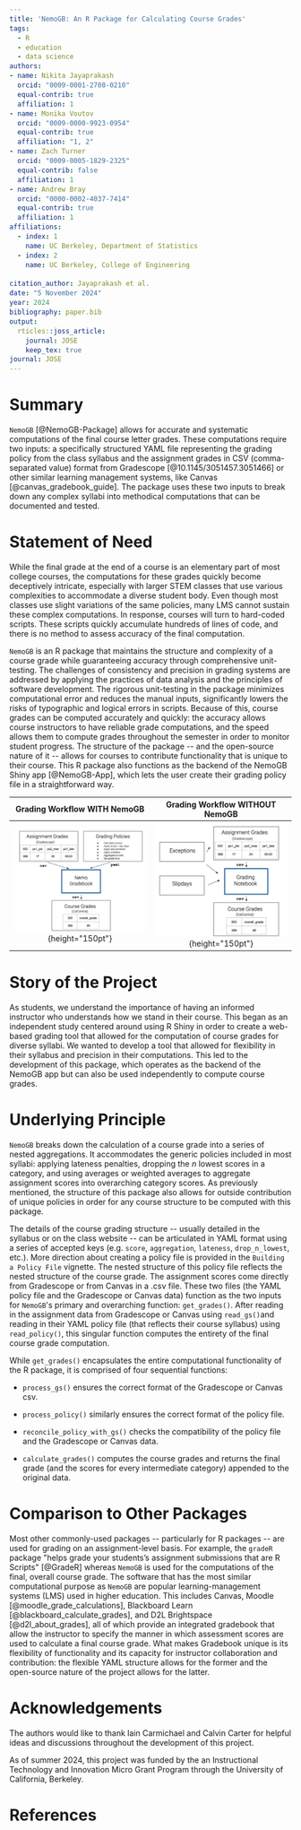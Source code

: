 ```yaml
---
title: 'NemoGB: An R Package for Calculating Course Grades'
tags:
  - R
  - education
  - data science
authors:
- name: Nikita Jayaprakash
  orcid: "0009-0001-2708-0210"
  equal-contrib: true
  affiliation: 1
- name: Monika Voutov
  orcid: "0009-0000-9923-0954"
  equal-contrib: true
  affiliation: "1, 2"
- name: Zach Turner
  orcid: "0009-0005-1829-2325"
  equal-contrib: false
  affiliation: 1
- name: Andrew Bray
  orcid: "0000-0002-4037-7414"
  equal-contrib: true
  affiliation: 1
affiliations:
  - index: 1
    name: UC Berkeley, Department of Statistics
  - index: 2
    name: UC Berkeley, College of Engineering

citation_author: Jayaprakash et al.
date: "5 November 2024"
year: 2024
bibliography: paper.bib
output: 
  rticles::joss_article:
    journal: JOSE
    keep_tex: true
journal: JOSE
---
```


# Summary

`NemoGB` [@NemoGB-Package] allows for accurate and systematic computations of the final course letter grades. These computations require two inputs: a specifically structured YAML file representing the grading policy from the class syllabus and the assignment grades in CSV (comma-separated value) format from Gradescope [@10.1145/3051457.3051466] or other similar learning management systems, like Canvas [@canvas_gradebook_guide]. 
The package uses these two inputs to break down any complex syllabi into methodical computations that can be documented and tested.

# Statement of Need

While the final grade at the end of a course is an elementary part of most college courses, the computations for these grades quickly become deceptively intricate, especially with larger STEM classes that use various complexities to accommodate a diverse student body. Even though most classes use slight variations of the same policies, many LMS cannot sustain these complex computations. In response, courses will turn to hard-coded scripts. These scripts quickly accumulate hundreds of lines of code, and there is no method to assess accuracy of the final computation. 



`NemoGB` is an R package that maintains the structure and complexity of a course grade while guaranteeing accuracy through comprehensive unit-testing. The challenges of consistency and precision in grading systems are addressed by applying the practices of data analysis and the principles of software development. The rigorous unit-testing in the package minimizes computational error and reduces the manual inputs, significantly lowers the risks of typographic and logical errors in scripts. Because of this, course grades can be computed accurately and quickly: the accuracy allows course instructors to have reliable grade computations, and the speed allows them to compute grades throughout the semester in order to monitor student progress. The structure of the package -- and the open-source nature of it -- allows for courses to contribute functionality that is unique to their course. This R package also functions as the backend of the NemoGB Shiny app [@NemoGB-App], which lets the user create their grading policy file in a straightforward way. 

Grading Workflow WITH NemoGB             |  Grading Workflow WITHOUT NemoGB
:-------------------------:|:-------------------------:
![](with_nemogb_workflow.png){height="150pt"}  |  ![](without_nemogb_workflow.png){height="150pt"}

# Story of the Project

As students, we understand the importance of having an informed instructor who understands how we stand in their course. This began as an independent study centered around using R Shiny in order to create a web-based grading tool that allowed for the computation of course grades for diverse syllabi. We wanted to develop a tool that allowed for flexibility in their syllabus and precision in their computations. This led to the development of this package, which operates as the backend of the NemoGB app but can also be used independently to compute course grades. 


# Underlying Principle

`NemoGB` breaks down the calculation of a course grade into a series of nested aggregations. It accommodates the generic policies included in most syllabi: applying lateness penalties, dropping the *n* lowest scores in a category, and using averages or weighted averages to aggregate assignment scores into overarching category scores. As previously mentioned, the structure of this package also allows for outside contribution of unique policies in order for any course structure to be computed with this package.

The details of the course grading structure -- usually detailed in the syllabus or on the class website -- can be articulated in YAML format using a series of accepted keys (e.g. `score`, `aggregation`, `lateness`, `drop_n_lowest`, etc.). More direction about creating a policy file is provided in the `Building a Policy File` vignette. The nested structure of this policy file reflects the nested structure of the course grade. The assignment scores come directly from Gradescope or from Canvas in a .csv file. These two files (the YAML policy file and the Gradescope or Canvas data) function as the two inputs for `NemoGB`'s primary and overarching function: `get_grades()`. After reading in the assignment data from Gradescope or Canvas using `read_gs()`and reading in their YAML policy file (that reflects their course syllabus) using `read_policy()`, this singular function computes the entirety of the final course grade computation.

While `get_grades()` encapsulates the entire computational functionality of the R package, it is comprised of four sequential functions:

-   `process_gs()` ensures the correct format of the Gradescope or Canvas csv.

-   `process_policy()` similarly ensures the correct format of the policy file.

-   `reconcile_policy_with_gs()` checks the compatibility of the policy file and the Gradescope or Canvas data.

-   `calculate_grades()` computes the course grades and returns the final grade (and the scores for every intermediate category) appended to the original data.


# Comparison to Other Packages

Most other commonly-used packages -- particularly for R packages -- are used for
grading on an assignment-level basis. For example, the `gradeR` package "helps
grade your students’s assignment submissions that are R Scripts" [@GradeR] whereas `NemoGB` is used for the computations of the final, overall course grade.
The software that has the most similar computational purpose as `NemoGB` are
popular learning-management systems (LMS) used in higher education. This includes
Canvas, Moodle [@moodle_grade_calculations], Blackboard Learn [@blackboard_calculate_grades], and D2L Brightspace [@d2l_about_grades], all of which provide an
integrated gradebook that allow the instructor to specify the manner in which
assessment scores are used to calculate a final course grade. What makes Gradebook unique is its flexibility of functionality and its capacity for instructor collaboration and contribution:
the flexible YAML structure allows for the former and the open-source nature of the project allows for the latter.

# Acknowledgements

The authors would like to thank lain Carmichael and Calvin Carter for helpful ideas and discussions throughout the development of this project.

As of summer 2024, this project was funded by the an Instructional Technology and Innovation Micro Grant Program through the University of California, Berkeley. 


# References
